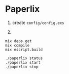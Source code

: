 # Paperlix

1. create `config/config.exs`

2.
```
mix deps.get
mix compile
mix escript.build

./paperlix status
./paperlix start
./paperlix stop
```